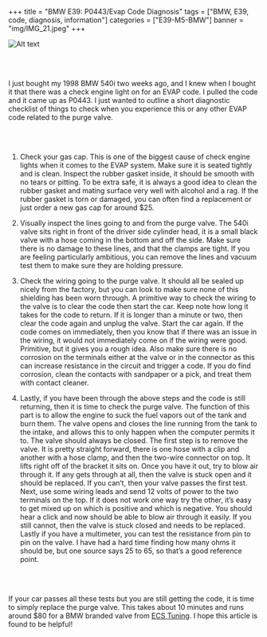 
+++
title = "BMW E39: P0443/Evap Code Diagnosis"
tags = ["BMW, E39, code, diagnosis, information"]
categories = ["E39-M5-BMW"]
banner = "img/IMG_21.jpeg"
+++

![Alt text](https://e39source.com/wp-content/uploads/2016/07/Yk4SXyaz1hWT.jpg)

&nbsp;<br/><br/>

I just bought my 1998 BMW 540i two weeks ago, and I knew when I bought it that there was a check engine light on for an EVAP code. I pulled the code and it came up as P0443. I just wanted to outline a short diagnostic checklist of things to check when you experience this or any other EVAP code related to the purge valve.

&nbsp;<br/><br/>

1. Check your gas cap. This is one of the biggest cause of check engine lights when it comes to the EVAP system. Make sure it is seated tightly and is clean. Inspect the rubber gasket inside, it should be smooth with no tears or pitting. To be extra safe, it is always a good idea to clean the rubber gasket and mating surface very well with alcohol and a rag. If the rubber gasket is torn or damaged, you can often find a replacement or just order a new gas cap for around $25.

2. Visually inspect the lines going to and from the purge valve. The 540i valve sits right in front of the driver side cylinder head, it is a small black valve with a hose coming in the bottom and off the side. Make sure there is no damage to these lines, and that the clamps are tight. If you are feeling particularly ambitious, you can remove the lines and vacuum test them to make sure they are holding pressure.

3. Check the wiring going to the purge valve. It should all be sealed up nicely from the factory, but you can look to make sure none of this shielding has been worn through. A primitive way to check the wiring to the valve is to clear the code then start the car. Keep note how long it takes for the code to return. If it is longer than a minute or two, then clear the code again and unplug the valve. Start the car again. If the code comes on immediately, then you know that if there was an issue in the wiring, it would not immediately come on if the wiring were good. Primitive, but it gives you a rough idea. Also make sure there is no corrosion on the terminals either at the valve or in the connector as this can increase resistance in the circuit and trigger a code. If you do find corrosion, clean the contacts with sandpaper or a pick, and treat them with contact cleaner.

4. Lastly, if you have been through the above steps and the code is still returning, then it is time to check the purge valve. The function of this part is to allow the engine to suck the fuel vapors out of the tank and burn them. The valve opens and closes the line running from the tank to the intake, and allows this to only happen when the computer permits it to. The valve should always be closed. The first step is to remove the valve. It is pretty straight forward, there is one hose with a clip and another with a hose clamp, and then the two-wire connector on top. It lifts right off of the bracket it sits on. Once you have it out, try to blow air through it. If any gets through at all, then the valve is stuck open and it should be replaced. If you can’t, then your valve passes the first test. Next, use some wiring leads and send 12 volts of power to the two terminals on the top. If it does not work one way try the other, it’s easy to get mixed up on which is positive and which is negative. You should hear a click and now should be able to blow air through it easily. If you still cannot, then the valve is stuck closed and needs to be replaced. Lastly if you have a multimeter, you can test the resistance from pin to pin on the valve. I have had a hard time finding how many ohms it should be, but one source says 25 to 65, so that’s a good reference point.

&nbsp;<br/><br/>

If your car passes all these tests but you are still getting the code, it is time to simply replace the purge valve. This takes about 10 minutes and runs around $80 for a BMW branded valve from [ECS Tuning](https://bit.ly/2MPZSB3). I hope this article is found to be helpful!

&nbsp;<br/><br/>